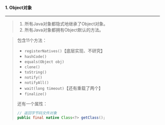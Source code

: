 #### 1. Object对象

---

>1. 所有Java对象都隐式地继承了Object对象。
>2. 所有Java对象都拥有Object默认的方法。

>包含11个方法：
>
>- `registerNatives()`【底层实现、不研究】
>- `hashCode()`
>- `equals(Object obj)`
>- `clone()`
>- `toString()`
>- `notify()`
>- `notifyAll()`
>- `wait(long timeout)`【还有重载了两个】
>- `finalize()`
>
>还有一个属性：
>
>```java
>// 返回字节码文件对象
>public final native Class<?> getClass();
>```
>
>



























































